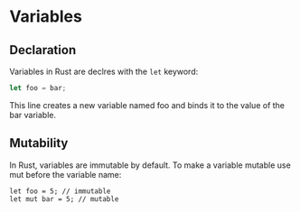 # Variables

## Declaration

Variables in Rust are declres with the `let` keyword:

```rust
let foo = bar;
```
This line creates a new variable named foo and binds it to the value of the bar variable.

## Mutability

In Rust, variables are immutable by default. To make a variable mutable use mut before the variable name:

```
let foo = 5; // immutable
let mut bar = 5; // mutable
```